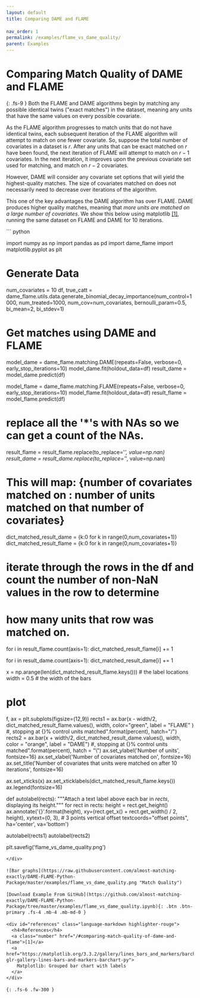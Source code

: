 ```yaml
---
layout: default
title: Comparing DAME and FLAME

nav_order: 1
permalink: /examples/flame_vs_dame_quality/
parent: Examples
---
```


# Comparing Match Quality of DAME and FLAME
{: .fs-9 }
Both the FLAME and DAME algorithms begin by matching any possible identical twins ("exact matches") in the dataset, meaning any units that have the same values on every possible covariate. 

As the FLAME algorithm progresses to match units that do not have identical twins, each subsequent iteration of the FLAME algorithm will attempt to match on one fewer covariate. So, suppose the total number of covariates in a dataset is $r$. After any units that can be exact matched on $r$ have been found, the next iteration of FLAME will attempt to match on $r-1$ covariates. In the next iteration, it improves upon the previous covariate set used for matching, and match on $r-2$ covariates.

However, DAME will consider any covariate set options that will yield the highest-quality matches. The size of covariates matched on does not necessarily need to decrease over iterations of the algorithm.

This one of the key advantages the DAME algorithm has over FLAME. DAME produces higher quality matches, meaning that *more units are matched on a large number of covariates*. We show this below using matplotlib <a href="#references">[1]</a>, running the same dataset on FLAME and DAME for 10 iterations.


<div class="code-example" markdown="1">
``` python

import numpy as np
import pandas as pd
import dame_flame
import matplotlib.pyplot as plt

# Generate Data
num_covariates = 10
df, true_catt = dame_flame.utils.data.generate_binomial_decay_importance(num_control=1000, num_treated=1000, 
                    num_cov=num_covariates, bernoulli_param=0.5, bi_mean=2, bi_stdev=1)

# Get matches using DAME and FLAME
model_dame = dame_flame.matching.DAME(repeats=False, verbose=0, early_stop_iterations=10)
model_dame.fit(holdout_data=df)
result_dame = model_dame.predict(df)

model_flame = dame_flame.matching.FLAME(repeats=False, verbose=0, early_stop_iterations=10)
model_flame.fit(holdout_data=df)
result_flame = model_flame.predict(df)

# replace all the '*'s with NAs so we can get a count of the NAs. 
result_flame = result_flame.replace(to_replace='*', value=np.nan)
result_dame = result_dame.replace(to_replace='*', value=np.nan)

# This will map: {number of covariates matched on : number of units matched on that number of covariates}
dict_matched_result_dame = {k:0 for k in range(0,num_covariates+1)}
dict_matched_result_flame = {k:0 for k in range(0,num_covariates+1)}

# iterate through the rows in the df and count the number of non-NaN values in the row to determine
# how many units that row was matched on. 
for i in result_flame.count(axis=1):
    dict_matched_result_flame[i] += 1
    
for i in result_dame.count(axis=1):
    dict_matched_result_dame[i] += 1

x = np.arange(len(dict_matched_result_flame.keys()))  # the label locations
width = 0.5  # the width of the bars

# plot
f, ax = plt.subplots(figsize=(12,9))
rects1 = ax.bar(x - width/2,  dict_matched_result_flame.values(), width, color="green", label = "FLAME" ) #, stopping at {}% control units matched".format(percent), hatch="/")
rects2 = ax.bar(x + width/2, dict_matched_result_dame.values(), width, color = "orange", label = "DAME") #, stopping at {}% control units matched".format(percent), hatch = "\\")
ax.set_ylabel('Number of units', fontsize=16)
ax.set_xlabel('Number of covariates matched on', fontsize=16)
ax.set_title('Number of covariates that units were matched on after 10 iterations',
            fontsize=16)

ax.set_xticks(x)
ax.set_xticklabels(dict_matched_result_flame.keys())
ax.legend(fontsize=16)

def autolabel(rects):
    """Attach a text label above each bar in *rects*, displaying its height."""
    for rect in rects:
        height = rect.get_height()
        ax.annotate('{}'.format(height),
                    xy=(rect.get_x() + rect.get_width() / 2, height),
                    xytext=(0, 3),  # 3 points vertical offset
                    textcoords="offset points",
                    ha='center', va='bottom')


autolabel(rects1)
autolabel(rects2)

plt.savefig('flame_vs_dame_quality.png')
```
</div>

![Bar graphs](https://raw.githubusercontent.com/almost-matching-exactly/DAME-FLAME-Python-Package/master/examples/flame_vs_dame_quality.png "Match Quality")

[Download Example From GitHub](https://github.com/almost-matching-exactly/DAME-FLAME-Python-Package/tree/master/examples/flame_vs_dame_quality.ipynb){: .btn .btn-primary .fs-4 .mb-4 .mb-md-0 }

<div id="references" class="language-markdown highlighter-rouge">
  <h4>References</h4>
  <a class="number" href="/#comparing-match-quality-of-dame-and-flame">[1]</a> 
  <a href="https://matplotlib.org/3.3.2/gallery/lines_bars_and_markers/barchart.html#sphx-glr-gallery-lines-bars-and-markers-barchart-py">
    Matplotlib: Grouped bar chart with labels
  </a>
</div>

{: .fs-6 .fw-300 }
